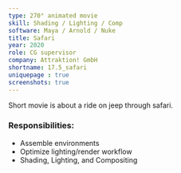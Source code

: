 ```yaml
---
type: 270° animated movie
skill: Shading / Lighting / Comp
software: Maya / Arnold / Nuke
title: Safari
year: 2020
role: CG supervisor
company: Attraktion! GmbH
shortname: 17.5_safari
uniquepage : true 
screenshots: true
---
```



Short movie is about a ride on jeep through safari. <br>
<h3>Responsibilities: </h3>
 <ul>
  <li>Assemble environments</li>
  <li>Optimize lighting/render workflow</li>
  <li>Shading, Lighting, and Compositing</li>
</ul> 